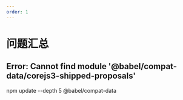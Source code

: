 ```yaml
---
order: 1
---
```


# 问题汇总

## Error: Cannot find module '@babel/compat-data/corejs3-shipped-proposals'

npm update --depth 5 @babel/compat-data
